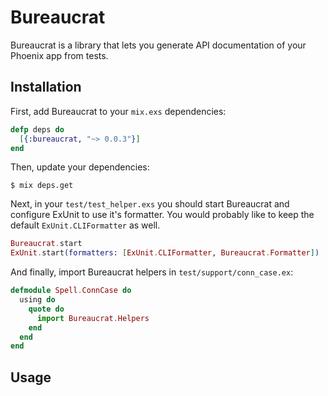 Bureaucrat
==========

Bureaucrat is a library that lets you generate API documentation of your Phoenix
app from tests.


Installation
------------

First, add Bureaucrat to your `mix.exs` dependencies:

```elixir
defp deps do
  [{:bureaucrat, "~> 0.0.3"}]
end
```

Then, update your dependencies:

```
$ mix deps.get
```

Next, in your `test/test_helper.exs` you should start Bureaucrat and configure
ExUnit to use it's formatter. You would probably like to keep the default
`ExUnit.CLIFormatter` as well.

```elixir
Bureaucrat.start
ExUnit.start(formatters: [ExUnit.CLIFormatter, Bureaucrat.Formatter])
```

And finally, import Bureaucrat helpers in `test/support/conn_case.ex`:

```elixir
defmodule Spell.ConnCase do
  using do
    quote do
      import Bureaucrat.Helpers
    end
  end
end
```

Usage
-----

